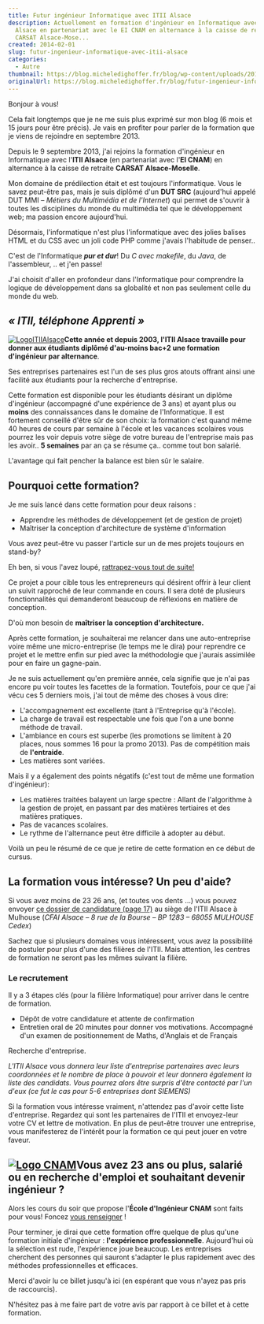 ```yaml
---
title: Futur ingénieur Informatique avec ITII Alsace
description: Actuellement en formation d'ingénieur en Informatique avec l'ITII
  Alsace en partenariat avec le EI CNAM en alternance à la caisse de retraite
  CARSAT Alsace-Mose...
created: 2014-02-01
slug: futur-ingenieur-informatique-avec-itii-alsace
categories:
  - Autre
thumbnail: https://blog.micheledighoffer.fr/blog/wp-content/uploads/2014/01/tb_formationingenieur-800x288.png
originalUrl: https://blog.micheledighoffer.fr/blog/futur-ingenieur-informatique-avec-itii-alsace/
---
```


Bonjour à vous!

Cela fait longtemps que je ne me suis plus exprimé sur mon blog (6 mois et 15 jours pour être précis). Je vais en profiter pour parler de la formation que je viens de rejoindre en septembre 2013.

Depuis le 9 septembre 2013, j'ai rejoins la formation d'ingénieur en Informatique avec l'**ITII Alsace** (en partenariat avec l'**EI CNAM**) en alternance à la caisse de retraite **CARSAT Alsace-Moselle**.

Mon domaine de prédilection était et est toujours l'informatique. Vous le savez peut-être pas, mais je suis diplômé d'un **DUT SRC** (aujourd'hui appelé DUT MMI – *Métiers du Multimédia et de l'Internet*) qui permet de s'ouvrir à toutes les disciplines du monde du multimédia tel que le développement web; ma passion encore aujourd'hui.

Désormais, l'informatique n'est plus l'informatique avec des jolies balises HTML et du CSS avec un joli code PHP comme j'avais l'habitude de penser..

C'est de l'Informatique ***pur et dur***! Du *C avec makefile*, du *Java*, de l'assembleur, .. et j'en passe!

J'ai choisit d'aller en profondeur dans l'Informatique pour comprendre la logique de développement dans sa globalité et non pas seulement celle du monde du web.

## *« ITII, téléphone Apprenti »*

[![LogoITIIAlsace](https://blog.micheledighoffer.fr/blog/wp-content/uploads/2014/01/itiiAlsace_Mention__RVB_-300x145.jpg)](https://blog.micheledighoffer.fr/blog/wp-content/uploads/2014/01/itiiAlsace_Mention__RVB_.jpg)**Cette année et depuis 2003, l'ITII Alsace travaille pour donner aux étudiants diplômé d'au-moins bac+2 une formation d'ingénieur par alternance**.

Ses entreprises partenaires est l'un de ses plus gros atouts offrant ainsi une facilité aux étudiants pour la recherche d'entreprise.

Cette formation est disponible pour les étudiants désirant un diplôme d'ingénieur (accompagné d'une expérience de 3 ans) et ayant plus ou **moins** des connaissances dans le domaine de l'Informatique. Il est fortement conseillé d'être sûr de son choix: la formation c'est quand même 40 heures de cours par semaine à l'école et les vacances scolaires vous pourrez les voir depuis votre siège de votre bureau de l'entreprise mais pas les avoir.. **5 semaines** par an ça se résume ça.. comme tout bon salarié.

L'avantage qui fait pencher la balance est bien sûr le salaire.

## Pourquoi cette formation?

Je me suis lancé dans cette formation pour deux raisons :

- Apprendre les méthodes de développement (et de gestion de projet)
- Maîtriser la conception d'architecture de système d'information

Vous avez peut-être vu passer l'article sur un de mes projets toujours en stand-by?

Eh ben, si vous l'avez loupé, [rattrapez-vous tout de suite!](https://book.micheledighoffer.fr/article/interface-client-entreprise/)

Ce projet a pour cible tous les entrepreneurs qui désirent offrir à leur client un suivit rapproché de leur commande en cours. Il sera doté de plusieurs fonctionnalités qui demanderont beaucoup de réflexions en matière de conception.

D'où mon besoin de **maîtriser la conception d'architecture.**

Après cette formation, je souhaiterai me relancer dans une auto-entreprise voire même une micro-entreprise (le temps me le dira) pour reprendre ce projet et le mettre enfin sur pied avec la méthodologie que j'aurais assimilée pour en faire un gagne-pain.

Je ne suis actuellement qu'en première année, cela signifie que je n'ai pas encore pu voir toutes les facettes de la formation. Toutefois, pour ce que j'ai vécu ces 5 derniers mois, j'ai tout de même des choses à vous dire:

- L'accompagnement est excellente (tant à l'Entreprise qu'à l'école).
- La charge de travail est respectable une fois que l'on a une bonne méthode de travail.
- L'ambiance en cours est superbe (les promotions se limitent à 20 places, nous sommes 16 pour la promo 2013). Pas de compétition mais de **l'entraide**.
- Les matières sont variées.

Mais il y a également des points négatifs (c'est tout de même une formation d'ingénieur):

- Les matières traitées balayent un large spectre : Allant de l'algorithme à la gestion de projet, en passant par des matières tertiaires et des matières pratiques.
- Pas de vacances scolaires.
- Le rythme de l'alternance peut être difficile à adopter au début.

Voilà un peu le résumé de ce que je retire de cette formation en ce début de cursus.

## La formation vous intéresse? Un peu d'aide?

Si vous avez moins de 23 26 ans, (et toutes vos dents ...) vous pouvez envoyer [ce dossier de candidature (page 17)](http://www.itii-alsace.fr/files/file/2013-2014/Dossier%20inscription%20INFO%20FC.pdf) au siège de l'ITII Alsace à Mulhouse (*CFAI Alsace – 8 rue de la Bourse – BP 1283 – 68055 MULHOUSE Cedex*)

Sachez que si plusieurs domaines vous intéressent, vous avez la possibilité de postuler pour plus d'une des filières de l'ITII. Mais attention, les centres de formation ne seront pas les mêmes suivant la filière.

### Le recrutement

Il y a 3 étapes clés (pour la filière Informatique) pour arriver dans le centre de formation.

- Dépôt de votre candidature et attente de confirmation
- Entretien oral de 20 minutes pour donner vos motivations. Accompagné d'un examen de positionnement de Maths, d'Anglais et de Français

Recherche d'entreprise.

*L'ITII Alsace vous donnera leur liste d'entreprise partenaires avec leurs coordonnées et le nombre de place à pouvoir et leur donnera également la liste des candidats. Vous pourrez alors être surpris d'être contacté par l'un d'eux (ce fut le cas pour 5-6 entreprises dont SIEMENS)*

Si la formation vous intéresse vraiment, n'attendez pas d'avoir cette liste d'entreprise. Regardez qui sont les partenaires de l'ITII et envoyez-leur votre CV et lettre de motivation. En plus de peut-être trouver une entreprise, vous manifesterez de l'intérêt pour la formation ce qui peut jouer en votre faveur.

## [![Logo CNAM](https://blog.micheledighoffer.fr/blog/wp-content/uploads/2014/01/b938e9bc6b93b7a20b5628b857a83d40.jpeg)](https://blog.micheledighoffer.fr/blog/wp-content/uploads/2014/01/b938e9bc6b93b7a20b5628b857a83d40.jpeg)Vous avez 23 ans ou plus, salarié ou en recherche d'emploi et souhaitant devenir ingénieur ?

Alors les cours du soir que propose l'**École d'Ingénieur CNAM** sont faits pour vous! Foncez [vous renseigner](http://ecole-ingenieur.cnam.fr/devenir-ingenieur/hors-temps-de-travail/) !

Pour terminer, je dirai que cette formation offre quelque de plus qu'une formation initiale d'ingénieur : **l'expérience professionnelle**. Aujourd'hui où la sélection est rude, l'expérience joue beaucoup. Les entreprises cherchent des personnes qui sauront s'adapter le plus rapidement avec des méthodes professionnelles et efficaces.

Merci d'avoir lu ce billet jusqu'à ici (en espérant que vous n'ayez pas pris de raccourcis).

N'hésitez pas à me faire part de votre avis par rapport à ce billet et à cette formation.
